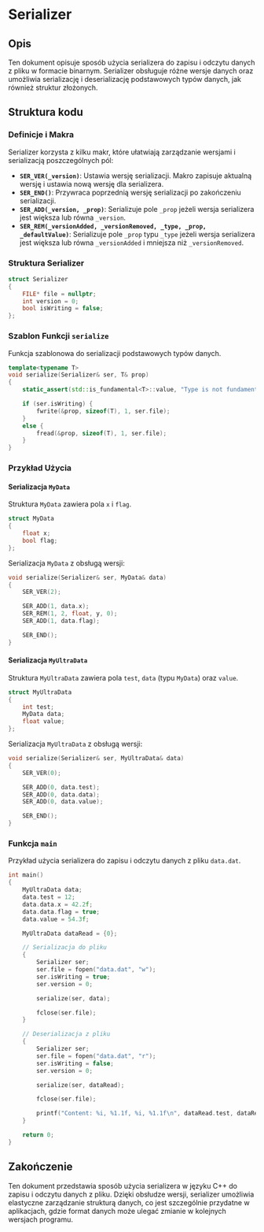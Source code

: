 # Serializer

## Opis

Ten dokument opisuje sposób użycia serializera do zapisu i odczytu danych z pliku w formacie binarnym. Serializer obsługuje różne wersje danych oraz umożliwia serializację i deserializację podstawowych typów danych, jak również struktur złożonych.

## Struktura kodu

### Definicje i Makra

Serializer korzysta z kilku makr, które ułatwiają zarządzanie wersjami i serializacją poszczególnych pól:

- **`SER_VER(_version)`**: Ustawia wersję serializacji. Makro zapisuje aktualną wersję i ustawia nową wersję dla serializera.
- **`SER_END()`**: Przywraca poprzednią wersję serializacji po zakończeniu serializacji.
- **`SER_ADD(_version, _prop)`**: Serializuje pole `_prop` jeżeli wersja serializera jest większa lub równa `_version`.
- **`SER_REM(_versionAdded, _versionRemoved, _type, _prop, _defaultValue)`**: Serializuje pole `_prop` typu `_type` jeżeli wersja serializera jest większa lub równa `_versionAdded` i mniejsza niż `_versionRemoved`.

### Struktura Serializer

```cpp
struct Serializer
{
    FILE* file = nullptr;
    int version = 0;
    bool isWriting = false;
};
```

### Szablon Funkcji `serialize`

Funkcja szablonowa do serializacji podstawowych typów danych.

```cpp
template<typename T>
void serialize(Serializer& ser, T& prop)
{
    static_assert(std::is_fundamental<T>::value, "Type is not fundamental!");

    if (ser.isWriting) {
        fwrite(&prop, sizeof(T), 1, ser.file);
    }
    else {
        fread(&prop, sizeof(T), 1, ser.file);
    }
}
```

### Przykład Użycia

#### Serializacja `MyData`

Struktura `MyData` zawiera pola `x` i `flag`.

```cpp
struct MyData
{
    float x;
    bool flag;
};
```

Serializacja `MyData` z obsługą wersji:

```cpp
void serialize(Serializer& ser, MyData& data)
{
    SER_VER(2);

    SER_ADD(1, data.x);
    SER_REM(1, 2, float, y, 0);
    SER_ADD(1, data.flag);

    SER_END();
}
```

#### Serializacja `MyUltraData`

Struktura `MyUltraData` zawiera pola `test`, `data` (typu `MyData`) oraz `value`.

```cpp
struct MyUltraData
{
    int test;
    MyData data;
    float value;
};
```

Serializacja `MyUltraData` z obsługą wersji:

```cpp
void serialize(Serializer& ser, MyUltraData& data)
{
    SER_VER(0);

    SER_ADD(0, data.test);
    SER_ADD(0, data.data);
    SER_ADD(0, data.value);

    SER_END();
}
```

### Funkcja `main`

Przykład użycia serializera do zapisu i odczytu danych z pliku `data.dat`.

```cpp
int main()
{
    MyUltraData data;
    data.test = 12;
    data.data.x = 42.2f;
    data.data.flag = true;
    data.value = 54.3f;

    MyUltraData dataRead = {0};

    // Serializacja do pliku
    {
        Serializer ser;
        ser.file = fopen("data.dat", "w");
        ser.isWriting = true;
        ser.version = 0;

        serialize(ser, data);

        fclose(ser.file);
    }

    // Deserializacja z pliku
    {
        Serializer ser;
        ser.file = fopen("data.dat", "r");
        ser.isWriting = false;
        ser.version = 0;

        serialize(ser, dataRead);

        fclose(ser.file);

        printf("Content: %i, %1.1f, %i, %1.1f\n", dataRead.test, dataRead.data.x, dataRead.data.flag, dataRead.value);
    }

    return 0;
}
```

## Zakończenie

Ten dokument przedstawia sposób użycia serializera w języku C++ do zapisu i odczytu danych z pliku. Dzięki obsłudze wersji, serializer umożliwia elastyczne zarządzanie strukturą danych, co jest szczególnie przydatne w aplikacjach, gdzie format danych może ulegać zmianie w kolejnych wersjach programu.
